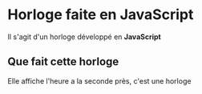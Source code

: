 # Horloge faite en JavaScript

Il s'agit d'un horloge développé en **JavaScript**

## Que fait cette horloge

Elle affiche l'heure a la seconde près, c'est une horloge
